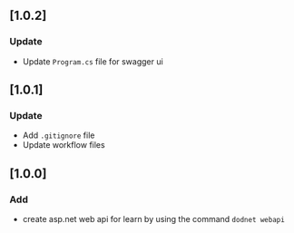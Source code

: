 ## [1.0.2]
### Update
- Update `Program.cs` file for swagger ui

## [1.0.1]
### Update
- Add `.gitignore` file
- Update workflow files

## [1.0.0]
### Add
- create asp.net web api for learn by using the command `dodnet webapi`